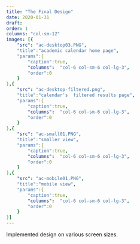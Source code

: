 ```yaml
---
title: "The Final Design"
date: 2020-01-31
draft: 
order: 1
columns: "col-sm-12"
images: [{
    "src": "ac-desktop03.PNG",
    "title":"academic calendar home page",
    "params":{
        "caption":true,
        "columns":  "col-6 col-sm-6 col-lg-3",
        "order":0
    }
},{
    "src": "ac-desktop-filtered.png",
    "title":"calendar's  filtered results page",
    "params":{
        "caption":true,
        "columns":  "col-6 col-sm-6 col-lg-3",
        "order":0
    }
},{
    "src": "ac-small01.PNG",
    "title":"smaller view",
    "params":{
        "caption":true,
        "columns":  "col-6 col-sm-6 col-lg-3",
        "order":0
    }
},{
    "src": "ac-mobile01.PNG",
    "title":"mobile view",
    "params":{
        "caption":true,
        "columns":  "col-6 col-sm-6 col-lg-3",
        "order":0
    }
}]
---
```

Implemented design on various screen sizes.